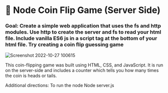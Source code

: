# 💸 Node Coin Flip Game (Server Side)

### Goal: Create a simple web application that uses the fs and http modules. Use http to create the server and fs to read your html file. Include vanilla ES6 js in a script tag at the bottom of your html file. Try creating a coin flip guessing game




![Screenshot 2022-10-27 100615](https://user-images.githubusercontent.com/113325142/198316553-eb2533b7-b13e-4cf9-9470-026c815d213f.jpg)


This coin-flipping game was built using HTML, CSS, and JavaScript. It is run on the server-side and includes a counter which tells you how many times the coin is heads or tails.



Additional directions:
To run the node 
Node server.js
